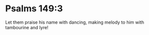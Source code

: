 # Psalms 149:3

Let them praise his name with dancing, making melody to him with tambourine and lyre!
